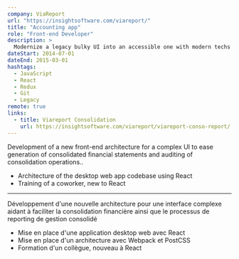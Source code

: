```yaml
---
company: ViaReport
url: "https://insightsoftware.com/viareport/"
title: "Accounting app"
role: "Front-end Developer"
description: >
  Modernize a legacy bulky UI into an accessible one with modern techs
dateStart: 2014-07-01
dateEnd: 2015-03-01
hashtags:
  - JavaScript
  - React
  - Redux
  - Git
  - Legacy
remote: true
links:
  - title: Viareport Consolidation
    url: https://insightsoftware.com/viareport/viareport-conso-report/
---
```


Development of a new front-end architecture for a complex UI to ease generation
of consolidated financial statements and auditing of consolidation operations..

- Architecture of the desktop web app codebase using React
- Training of a coworker, new to React

---

Développement d'une nouvelle architecture pour une interface complexe aidant à
faciliter la consolidation financière ainsi que le processus de reporting de
gestion consolidé

- Mise en place d'une application desktop web avec React
- Mise en place d'un architecture avec Webpack et PostCSS
- Formation d'un collègue, nouveau à React
